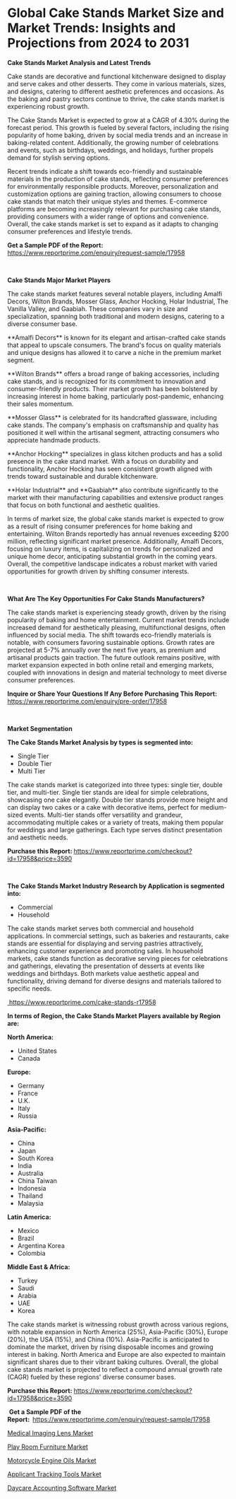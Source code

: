 <p><h1>Global Cake Stands Market Size and Market Trends: Insights and Projections from 2024 to 2031</h1></p><p><strong>Cake Stands Market Analysis and Latest Trends</strong></p>
<p><p>Cake stands are decorative and functional kitchenware designed to display and serve cakes and other desserts. They come in various materials, sizes, and designs, catering to different aesthetic preferences and occasions. As the baking and pastry sectors continue to thrive, the cake stands market is experiencing robust growth.</p><p>The Cake Stands Market is expected to grow at a CAGR of 4.30% during the forecast period. This growth is fueled by several factors, including the rising popularity of home baking, driven by social media trends and an increase in baking-related content. Additionally, the growing number of celebrations and events, such as birthdays, weddings, and holidays, further propels demand for stylish serving options.</p><p>Recent trends indicate a shift towards eco-friendly and sustainable materials in the production of cake stands, reflecting consumer preferences for environmentally responsible products. Moreover, personalization and customization options are gaining traction, allowing consumers to choose cake stands that match their unique styles and themes. E-commerce platforms are becoming increasingly relevant for purchasing cake stands, providing consumers with a wider range of options and convenience. Overall, the cake stands market is set to expand as it adapts to changing consumer preferences and lifestyle trends.</p></p>
<p><strong>Get a Sample PDF of the Report:&nbsp;</strong> <a href="https://www.reportprime.com/enquiry/request-sample/17958?utm_campaign=63&utm_medium=2&utm_source=Github&utm_content=ia&utm_term=20112024&utm_id=cake-stands">https://www.reportprime.com/enquiry/request-sample/17958</a></p>
<p>&nbsp;</p>
<p><strong>Cake Stands Major Market Players</strong></p>
<p><p>The cake stands market features several notable players, including Amalfi Decors, Wilton Brands, Mosser Glass, Anchor Hocking, Holar Industrial, The Vanilla Valley, and Gaabiah. These companies vary in size and specialization, spanning both traditional and modern designs, catering to a diverse consumer base.</p><p>**Amalfi Decors** is known for its elegant and artisan-crafted cake stands that appeal to upscale consumers. The brand's focus on quality materials and unique designs has allowed it to carve a niche in the premium market segment.</p><p>**Wilton Brands** offers a broad range of baking accessories, including cake stands, and is recognized for its commitment to innovation and consumer-friendly products. Their market growth has been bolstered by increasing interest in home baking, particularly post-pandemic, enhancing their sales momentum.</p><p>**Mosser Glass** is celebrated for its handcrafted glassware, including cake stands. The company's emphasis on craftsmanship and quality has positioned it well within the artisanal segment, attracting consumers who appreciate handmade products.</p><p>**Anchor Hocking** specializes in glass kitchen products and has a solid presence in the cake stand market. With a focus on durability and functionality, Anchor Hocking has seen consistent growth aligned with trends toward sustainable and durable kitchenware.</p><p>**Holar Industrial** and **Gaabiah** also contribute significantly to the market with their manufacturing capabilities and extensive product ranges that focus on both functional and aesthetic qualities.</p><p>In terms of market size, the global cake stands market is expected to grow as a result of rising consumer preferences for home baking and entertaining. Wilton Brands reportedly has annual revenues exceeding $200 million, reflecting significant market presence. Additionally, Amalfi Decors, focusing on luxury items, is capitalizing on trends for personalized and unique home decor, anticipating substantial growth in the coming years. Overall, the competitive landscape indicates a robust market with varied opportunities for growth driven by shifting consumer interests.</p></p>
<p>&nbsp;</p>
<p><strong>What Are The Key Opportunities For Cake Stands Manufacturers?</strong></p>
<p><p>The cake stands market is experiencing steady growth, driven by the rising popularity of baking and home entertainment. Current market trends include increased demand for aesthetically pleasing, multifunctional designs, often influenced by social media. The shift towards eco-friendly materials is notable, with consumers favoring sustainable options. Growth rates are projected at 5-7% annually over the next five years, as premium and artisanal products gain traction. The future outlook remains positive, with market expansion expected in both online retail and emerging markets, coupled with innovations in design and material technology to meet diverse consumer preferences.</p></p>
<p><strong>Inquire or Share Your Questions If Any Before Purchasing This Report:</strong> <a href="https://www.reportprime.com/enquiry/pre-order/17958?utm_campaign=63&utm_medium=2&utm_source=Github&utm_content=ia&utm_term=20112024&utm_id=cake-stands">https://www.reportprime.com/enquiry/pre-order/17958</a></p>
<p>&nbsp;</p>
<p><strong>Market Segmentation</strong></p>
<p><strong>The Cake Stands Market Analysis by types is segmented into:</strong></p>
<p><ul><li>Single Tier</li><li>Double Tier</li><li>Multi Tier</li></ul></p>
<p><p>The cake stands market is categorized into three types: single tier, double tier, and multi-tier. Single tier stands are ideal for simple celebrations, showcasing one cake elegantly. Double tier stands provide more height and can display two cakes or a cake with decorative items, perfect for medium-sized events. Multi-tier stands offer versatility and grandeur, accommodating multiple cakes or a variety of treats, making them popular for weddings and large gatherings. Each type serves distinct presentation and aesthetic needs.</p></p>
<p><strong>Purchase this Report:&nbsp;</strong><a href="https://www.reportprime.com/checkout?id=17958&price=3590&utm_campaign=63&utm_medium=2&utm_source=Github&utm_content=ia&utm_term=20112024&utm_id=cake-stands">https://www.reportprime.com/checkout?id=17958&price=3590</a></p>
<p>&nbsp;</p>
<p><strong>The Cake Stands Market Industry Research by Application is segmented into:</strong></p>
<p><ul><li>Commercial</li><li>Household</li></ul></p>
<p><p>The cake stands market serves both commercial and household applications. In commercial settings, such as bakeries and restaurants, cake stands are essential for displaying and serving pastries attractively, enhancing customer experience and promoting sales. In household markets, cake stands function as decorative serving pieces for celebrations and gatherings, elevating the presentation of desserts at events like weddings and birthdays. Both markets value aesthetic appeal and functionality, driving demand for diverse designs and materials tailored to specific needs.</p></p>
<p><a href="https://www.reportprime.com/cake-stands-r17958?utm_campaign=63&utm_medium=2&utm_source=Github&utm_content=ia&utm_term=20112024&utm_id=cake-stands">&nbsp;https://www.reportprime.com/cake-stands-r17958</a></p>
<p><strong>In terms of Region, the Cake Stands Market Players available by Region are:</strong></p>
<p>
    <p> <strong> North America: </strong>
        <ul>
            <li>United States</li>
            <li>Canada</li>
        </ul>
        </p> 
    <p> <strong> Europe: </strong>
        <ul>
            <li>Germany</li>
            <li>France</li>
            <li>U.K.</li>
            <li>Italy</li>
            <li>Russia</li>
        </ul>
        </p> 
    <p> <strong> Asia-Pacific: </strong>
        <ul>
            <li>China</li>
            <li>Japan</li>
            <li>South Korea</li>
            <li>India</li>
            <li>Australia</li>
            <li>China Taiwan</li>
            <li>Indonesia</li>
            <li>Thailand</li>
            <li>Malaysia</li>
        </ul>
        </p> 
    <p> <strong> Latin America: </strong>
        <ul>
            <li>Mexico</li>
            <li>Brazil</li>
            <li>Argentina Korea</li>
            <li>Colombia</li>
        </ul>
        </p> 
    <p> <strong> Middle East & Africa: </strong>
        <ul>
            <li>Turkey</li>
            <li>Saudi</li>
            <li>Arabia</li>
            <li>UAE</li>
            <li>Korea</li>
        </ul>
    </p>
    </p>
<p><p>The cake stands market is witnessing robust growth across various regions, with notable expansion in North America (25%), Asia-Pacific (30%), Europe (20%), the USA (15%), and China (10%). Asia-Pacific is anticipated to dominate the market, driven by rising disposable incomes and growing interest in baking. North America and Europe are also expected to maintain significant shares due to their vibrant baking cultures. Overall, the global cake stands market is projected to reflect a compound annual growth rate (CAGR) fueled by these regions' diverse consumer bases.</p></p>
<p><strong>Purchase this Report: </strong><a href="https://www.reportprime.com/checkout?id=17958&price=3590&utm_campaign=63&utm_medium=2&utm_source=Github&utm_content=ia&utm_term=20112024&utm_id=cake-stands">https://www.reportprime.com/checkout?id=17958&price=3590</a></p>
<p>&nbsp;<strong>Get a Sample PDF of the Report:&nbsp;&nbsp;</strong><a href="https://www.reportprime.com/enquiry/request-sample/17958?utm_campaign=63&utm_medium=2&utm_source=Github&utm_content=ia&utm_term=20112024&utm_id=cake-stands">https://www.reportprime.com/enquiry/request-sample/17958</a></p>
<p><strong></strong></p>
<p><p><a href="https://www.linkedin.com/pulse/medical-imaging-lens-market-investigation-industry-evolution-ungte?utm_campaign=63&utm_medium=2&utm_source=Github&utm_content=ia&utm_term=20112024&utm_id=cake-stands">Medical Imaging Lens Market</a></p><p><a href="https://github.com/ygfu6u/Market-Research-Report-List-1/blob/main/play-room-furniture-market.md?utm_campaign=63&utm_medium=2&utm_source=Github&utm_content=ia&utm_term=20112024&utm_id=cake-stands">Play Room Furniture Market</a></p><p><a href="https://www.linkedin.com/pulse/motorcycle-engine-oils-market-drivers-challenges-forecast-cq0mc?utm_campaign=63&utm_medium=2&utm_source=Github&utm_content=ia&utm_term=20112024&utm_id=cake-stands">Motorcycle Engine Oils Market</a></p><p><a href="https://issuu.com/reportprime-2/docs/applicant-tracking-tools-market-siz_cfc6d5c04ecc3d?utm_campaign=63&utm_medium=2&utm_source=Github&utm_content=ia&utm_term=20112024&utm_id=cake-stands">Applicant Tracking Tools Market</a></p><p><a href="https://issuu.com/reportprime-2/docs/daycare-accounting-software-market-_aaa0573301e0b0?utm_campaign=63&utm_medium=2&utm_source=Github&utm_content=ia&utm_term=20112024&utm_id=cake-stands">Daycare Accounting Software Market</a></p></p>